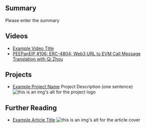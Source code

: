 ## Summary

Please enter the summary

## Videos

- [Example Video Title](https://www.youtube.com/watch?v=TDGq4aeevgY)
- [PEEPanEIP #106: ERC-4804: Web3 URL to EVM Call Message Translation with Qi Zhou](https://www.youtube.com/watch?v=WzYQLF6p2SM&list=PL4cwHXAawZxqu0PKKyMzG_3BJV_xZTi1F&index=7)

## Projects

- [Example Project Name](https://xxxx.xxx/xxxxx) Project Description (one sentence) ![this is an img's alt for the project logo](https://xxxx.xxx/project-logo.xxx)

## Further Reading

- [Example Article Title](https://xxxx.xxx/xxxxx) ![this is an img's alt for the article cover](https://xxxx.xxx/article-cover.xxx)
